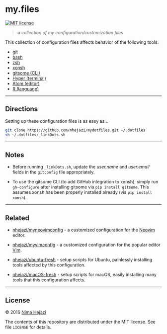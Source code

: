 # my.files

[![MIT license](http://img.shields.io/badge/license-MIT-brightgreen.svg)](http://opensource.org/licenses/MIT)

> _a collection of my configuration/customization files_

This collection of configuration files affects behavior of the following tools:
* [git](https://git-scm.com/)
* [bash](https://www.gnu.org/software/bash/)
* [zsh](http://zsh.sourceforge.net)
* [xonsh](https://xon.sh/)
* [gitsome (CLI)](https://github.com/donnemartin/gitsome)
* [Hyper (terminal)](https://hyper.is/)
* [Atom (editor)](https://atom.io)
* [R (language)](https://www.r-project.org)

---

## Directions

Setting up these configuration files is as easy as...
```bash
git clone https://github.com/nhejazi/mydotfiles.git ~/.dotfiles
sh ~/.dotfiles/_linkDots.sh
```

---

## Notes

*  Before running `_linkDots.sh`, update the _user.name_ and _user.email_ fields
    in the `gitconfig` file appropriately.

*  To use the gitsome CLI (to add GitHub integration to xonsh), simply run
    `gh-configure` after installing gitsome via `pip install gitsome`. This
    assumes xonsh has been properly installed already (via `pip install xonsh`).

---

## Related

* [nhejazi/myneovimconfig](https://github.com/nhejazi/myneovimconfig) - a
    customized configuration for the [Neovim](https://neovim.io) editor.

* [nhejazi/myvimconfig](https://github.com/nhejazi/myvimconfig) - a customized
    configuration for the popular editor [Vim](http://www.vim.org/index.php).

* [nhejazi/ubuntu-fresh](https://github.com/nhejazi/ubuntu-fresh) - setup
    scripts for Ubuntu, painlessly installing tools affected by this
    configuration.

* [nhejazi/macOS-fresh](https://github.com/nhejazi/macOS-fresh) - setup scripts
    for macOS, easily installing many tools that this configuration affects.

---

## License

&copy; 2016 [Nima Hejazi](http://nimahejazi.org)

The contents of this repository are distributed under the MIT license. See file
`LICENSE` for details.
